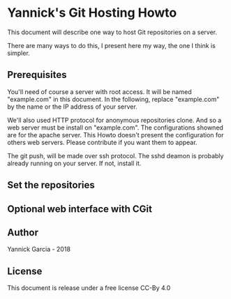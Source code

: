 # Yannick's Git Hosting Howto

This document will describe one way to host Git repositories on a server.

There are many ways to do this, I present here my way, the one I think is simpler.

## Prerequisites

You'll need of course a server with root access. It will be named "example.com" in this document. In the following, replace "example.com" by the name or the IP address of your server.

We'll also used HTTP protocol for anonymous repositories clone. And so a web server must be install on "example.com". The configurations showned are for the apache server. This Howto doesn't present the configuration for others web servers. Please contribute if you want them to appear.

The git push, will be made over ssh protocol. The sshd deamon is probably already running on your server. If not, install it.

## Set the repositories

## Optional web interface with CGit

## Author

Yannick Garcia - 2018

## License

This document is release under a free license CC-By 4.0

